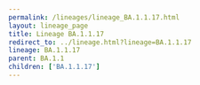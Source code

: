 ```yaml
---
permalink: /lineages/lineage_BA.1.1.17.html
layout: lineage_page
title: Lineage BA.1.1.17
redirect_to: ../lineage.html?lineage=BA.1.1.17
lineage: BA.1.1.17
parent: BA.1.1
children: ['BA.1.1.17']
---
```


